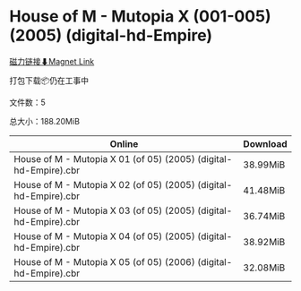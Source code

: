 # House of M - Mutopia X (001-005) (2005) (digital-hd-Empire)

[磁力链接⬇Magnet Link](magnet:?xt=urn:btih:8e5a07c1cd701ac17f1f61e8430a05f0e22bc3b4&dn=House%20of%20M%20-%20Mutopia%20X%20%28001-005%29%20%282005%29%20%28digital-hd-Empire%29)

打包下载📦仍在工事中

文件数：5

总大小：188.20MiB

Online | Download
--- | ---
House of M - Mutopia X 01 (of 05) (2005) (digital-hd-Empire).cbr | 38.99MiB
House of M - Mutopia X 02 (of 05) (2005) (digital-hd-Empire).cbr | 41.48MiB
House of M - Mutopia X 03 (of 05) (2005) (digital-hd-Empire).cbr | 36.74MiB
House of M - Mutopia X 04 (of 05) (2005) (digital-hd-Empire).cbr | 38.92MiB
House of M - Mutopia X 05 (of 05) (2006) (digital-hd-Empire).cbr | 32.08MiB
